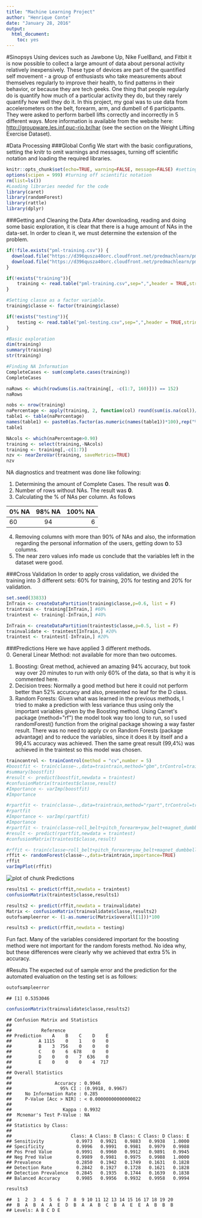 ```yaml
---
title: "Machine Learning Project"
author: "Henrique Conte"
date: "January 28, 2016"
output:
  html_document:
    toc: yes
---
```


#Sinopsys
Using devices such as Jawbone Up, Nike FuelBand, and Fitbit it is now possible to collect a large amount of data about personal activity relatively inexpensively. These type of devices are part of the quantified self movement - a group of enthusiasts who take measurements about themselves regularly to improve their health, to find patterns in their behavior, or because they are tech geeks. One thing that people regularly do is quantify how much of a particular activity they do, but they rarely quantify how well they do it. In this project, my goal was to use data from accelerometers on the belt, forearm, arm, and dumbell of 6 participants. They were asked to perform barbell lifts correctly and incorrectly in 5 different ways. More information is available from the website here: http://groupware.les.inf.puc-rio.br/har (see the section on the Weight Lifting Exercise Dataset).

#Data Processing
###Global Config
We start with the basic configurations, setting the knitr to omit warnings and messages, turning off scientific notation and loading the required libraries.

```r
knitr::opts_chunk$set(echo=TRUE, warning=FALSE, message=FALSE) #setting globaly the code to be seen but not showing warnings or messages
options(scipen = 999) #turning off scientific notation
rm(list=ls())
#Loading libraries needed for the code
library(caret)
library(randomForest)
library(rattle)
library(dplyr)
```


###Getting and Cleaning the Data
After downloading, reading and doing some basic exploration, it is clear that there is a huge amount of NAs in the data-set. In order to clean it, we must determine the extension of the problem.

```r
if(!file.exists("pml-training.csv")) {
  download.file("https://d396qusza40orc.cloudfront.net/predmachlearn/pml-training.csv","pml-training.csv")
  download.file("https://d396qusza40orc.cloudfront.net/predmachlearn/pml-testing.csv","pml-testing.csv")
}

if(!exists("training")){
    training <- read.table("pml-training.csv",sep=",",header = TRUE,stringsAsFactors = FALSE,na.strings = c("NA","#DIV/0!"))
}

#Setting classe as a factor variable.
training$classe <- factor(training$classe)

if(!exists("testing")){
    testing <- read.table("pml-testing.csv",sep=",",header = TRUE,stringsAsFactors = FALSE,na.strings = c("NA","#DIV/0!"))
}

#Basic exploration
dim(training)
summary(training)
str(training)

#Finding NA Information
CompleteCases <- sum(complete.cases(training))
CompleteCases

naRows <- which(rowSums(is.na(training[, -c(1:7, 160)])) == 152)
naRows

nobs <- nrow(training)
naPercentage <- apply(training, 2, function(col) round(sum(is.na(col))/nobs, 2))
table1 <- table(naPercentage)
names(table1) <- paste0(as.factor(as.numeric(names(table1))*100),rep("% NA",dim(table1)))
table1

NAcols <- which(naPercentage>0.90)
training <- select(training,-NAcols)
training <- training[,-c(1:7)]
nzv <- nearZeroVar(training, saveMetrics=TRUE)
nzv
```

NA diagnostics and treatment was done like following:   
1. Determining the amount of Complete Cases. The result was **0**.   
2. Number of rows without NAs. The result was **0**.   
3. Calculating the % of NAs per column. As follows 

| 0% NA        | 98% NA           | 100% NA  |
| ------------- |:-------------:| -----:|
| 60      | 94 | 6 |

4. Removing columns with more than 90% of NAs and also, the information regarding the personal information of the users, getting down to 53 columns.   
5. The near zero values info made us conclude that the variables left in the dataset were good.   
   
###Cross Validation
In order to apply cross validation, we divided the training into 3 different sets: 60% for training, 20% for testing and 20% for validation.

```r
set.seed(33833)
InTrain <- createDataPartition(training$classe,p=0.6, list = F)
traintrain <- training[InTrain,] #60%
traintest <- training[-InTrain,] #40%

InTrain <- createDataPartition(traintest$classe,p=0.5, list = F)
trainvalidate <- traintest[InTrain,] #20%
traintest <- traintest[-InTrain,] #20%
```

###Predictions
Here we have applied 3 different methods.   
0. General Linear Method: not available for more than two outcomes.   
1. Boosting: Great method, achieved an amazing 94% accuracy, but took way over 20 minutes to run with only 60% of the data, so that is why it is commented here.   
2. Decision trees: Normally a good method but here it could not perform better than 52% accuracy and also, presented no leaf for the D class.   
3. Random Forests: Given what was learned in the previous methods, I tried to make a prediction with less variance thus using only the important variables given by the Boosting method. Using Carret's package (method="rf") the model took way too long to run, so I used randomForest() function from the original package showing a way faster result. There was no need to apply cv on Random Forests (package advantage) and to reduce the variables, since it does it by itself and a 99,4% accuracy was achieved. Then the same great result (99,4%) was achieved in the traintest so this model was chosen.   

```r
traincontrol <- trainControl(method = "cv",number = 5)
#boostfit <- train(classe~.,data=traintrain,method="gbm",trControl=traincontrol)
#summary(boostfit)
#result <- predict(boostfit,newdata = traintest)
#confusionMatrix(traintest$classe,result)
#Importance <- varImp(boostfit)
#Importance

#rpartfit <- train(classe~.,data=traintrain,method="rpart",trControl=traincontrol)
#rpartfit
#Importance <- varImp(rpartfit)
#Importance
#rpartfit <- train(classe~roll_belt+pitch_forearm+yaw_belt+magnet_dumbbell_y+magnet_dumbbell_z+roll_forearm+accel_dumbbell_y+roll_dumbbell+magnet_dumbbell_x+magnet_belt_y+accel_belt_z+total_accel_belt+magnet_arm_x+accel_arm_x+roll_arm,data = traintrain,method="rpart")
#result <- predict(rpartfit,newdata = traintest)
#confusionMatrix(traintest$classe,result)              

#rffit <- train(classe~roll_belt+pitch_forearm+yaw_belt+magnet_dumbbell_y+magnet_dumbbell_z+roll_forearm+accel_dumbbell_y+roll_dumbbell+magnet_dumbbell_x+magnet_belt_y+accel_belt_z+total_accel_belt+magnet_arm_x+accel_arm_x+roll_arm,data = traintrain,method="rf")
rffit <- randomForest(classe~.,data=traintrain,importance=TRUE)
rffit
varImpPlot(rffit)
```

![plot of chunk Predictions](figure/Predictions-1.png) 

```r
results1 <- predict(rffit,newdata = traintest)
confusionMatrix(traintest$classe,results1)

results2 <- predict(rffit,newdata = trainvalidate)
Matrix <- confusionMatrix(trainvalidate$classe,results2)
outofsampleerror <- (1-as.numeric(Matrix$overall[1]))*100

results3 <- predict(rffit,newdata = testing)
```
Fun fact. Many of the variables considered important for the boosting method were not important for the random forests method. No idea why, but these differences were clearly why we achieved that extra 5% in accuracy.   
   
#Results
The expected out of sample error and the prediction for the automated evaluation on the testing set is as follows:

```r
outofsampleerror
```

```
## [1] 0.5353046
```

```r
confusionMatrix(trainvalidate$classe,results2)
```

```
## Confusion Matrix and Statistics
## 
##           Reference
## Prediction    A    B    C    D    E
##          A 1115    0    1    0    0
##          B    3  756    0    0    0
##          C    0    6  678    0    0
##          D    0    0    7  636    0
##          E    0    0    0    4  717
## 
## Overall Statistics
##                                                
##                Accuracy : 0.9946               
##                  95% CI : (0.9918, 0.9967)     
##     No Information Rate : 0.285                
##     P-Value [Acc > NIR] : < 0.00000000000000022
##                                                
##                   Kappa : 0.9932               
##  Mcnemar's Test P-Value : NA                   
## 
## Statistics by Class:
## 
##                      Class: A Class: B Class: C Class: D Class: E
## Sensitivity            0.9973   0.9921   0.9883   0.9938   1.0000
## Specificity            0.9996   0.9991   0.9981   0.9979   0.9988
## Pos Pred Value         0.9991   0.9960   0.9912   0.9891   0.9945
## Neg Pred Value         0.9989   0.9981   0.9975   0.9988   1.0000
## Prevalence             0.2850   0.1942   0.1749   0.1631   0.1828
## Detection Rate         0.2842   0.1927   0.1728   0.1621   0.1828
## Detection Prevalence   0.2845   0.1935   0.1744   0.1639   0.1838
## Balanced Accuracy      0.9985   0.9956   0.9932   0.9958   0.9994
```

```r
results3
```

```
##  1  2  3  4  5  6  7  8  9 10 11 12 13 14 15 16 17 18 19 20 
##  B  A  B  A  A  E  D  B  A  A  B  C  B  A  E  E  A  B  B  B 
## Levels: A B C D E
```
